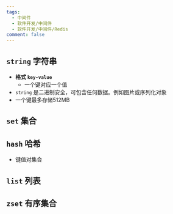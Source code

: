 ```yaml
---
tags:
  - 中间件
  - 软件开发/中间件
  - 软件开发/中间件/Redis
comment: false
---
```


## `string` 字符串
-  **格式 `key-value`**
	- 一个键对应一个值
- `string` 是二进制安全，可包含任何数据。例如图片或序列化对象
- 一个键最多存储512MB
## `set` 集合
## `hash` 哈希
- 键值对集合
## `list` 列表
## `zset` 有序集合